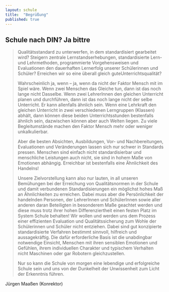 ```yaml
---
layout: schule
title:  "Begrüßung"
published: true
---
```


 
## Schule nach DIN? Ja bittre

> Qualitätsstandard zu unterwerfen, in dem standardisiert gearbeitet wird? Steigern zentrale Lernstandserhebungen, standardisierte Lern- und Lehrmethoden, programmierte Vorgehensweisen und Evaluationen den dauerhaften Lernerfolg unserer Schülerinnen und Schüler? Erreichen wir so eine überall gleich guteUnterrichtsqualität?
> 
> Wahrscheinlich ja, wenn – ja, wenn da nicht der Faktor Mensch mit im Spiel wäre. Wenn zwei Menschen das Gleiche tun, dann ist das noch lange nicht Dasselbe. Wenn zwei LehrerInnen den gleichen Unterricht planen und durchführen, dann ist das noch lange nicht der selbe Unterricht. 
> Er kann allenfalls ähnlich sein. Wenn eine Lehrkraft den gleichen Unterricht in zwei verschiedenen Lerngruppen (Klassen) abhält, dann können diese beiden Unterrichtsstunden bestenfalls ähnlich sein, dazwischen können aber auch Welten liegen. Zu viele Begleitumstände machen den Faktor Mensch mehr oder weniger unkalkulierbar.
> 
> Aber die besten Absichten, Ausbildungen, Vor- und Nachbereitungen, Evaluationen und Veränderungen lassen sich nur schwer in Standards pressen. Menschen sind einfach nicht standardisierbar und menschliche Leistungen auch nicht, sie sind in hohem Maße von Emotionen abhängig. Erreichbar ist bestenfalls eine Ähnlichkeit des Handelns!
> 
> Unsere Zielvorstellung kann also nur lauten, in all unseren Bemühungen bei der Erreichung von Qualitätsnormen in der Schule und damit verbundenen Standardisierungen ein möglichst hohes Maß an Ähnlichkeiten zu erreichen. Dabei muss aber die Persönlichkeit der handelnden Personen, der LehrerInnen und SchülerInnen sowie aller anderen daran Beteiligten in besonderem Maße geachtet werden und diese muss trotz ihrer hohen Differenziertheit einen festen Platz im System Schule behalten! 
> Wir wollen und werden uns dem Prozess einer effizienten Evaluation und Qualitätssicherung zum Wohle der Schülerinnen und Schüler nicht entziehen. Dabei sind gut konzipierte standardisierte Verfahren bestimmt sinnvoll, hilfreich und aussagekräftig. Die dafür erforderliche Basis ist die unabdingbar notwendige Einsicht, Menschen mit ihren sensiblen Emotionen und Gefühlen, ihrem individuellen Charakter und typischem Verhalten nicht Maschinen oder gar Robotern gleichzustellen. 
> 
> Nur so kann die Schule von morgen eine lebendige und erfolgreiche Schule sein und uns von der Dunkelheit der Unwissenheit zum Licht der Erkenntnis führen.

Jürgen Maaßen (Konrektor)

